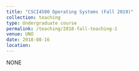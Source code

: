 ```yaml
---
title: "CSCI4500 Operating Systems (Fall 2019)"
collection: teaching
type: Undergraduate course
permalink: /teaching/2018-fall-teaching-1
venue: UNO
date: 2018-08-16
location: 
---
```


NONE
